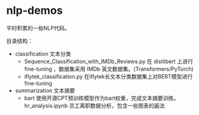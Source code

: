 # nlp-demos
平时积累的一些NLP代码。



目录结构：

* classification 文本分类
  * Sequence_Classification_with_IMDb_Reviews.py 在 distilbert 上进行 fine-tuning ，数据集采用 IMDb 英文数据集。(Transformers/PyTorch)
  * iflytek_classification.py 在iflytek长文本分类数据集上对BERT模型进行 fine-tuning
* summarization 文本摘要
  * bart 使用开源CPT预训练模型作为bart权重，完成文本摘要训练。  
hr_analysis.ipynb 员工离职数据分析，包含一些图表的画法
